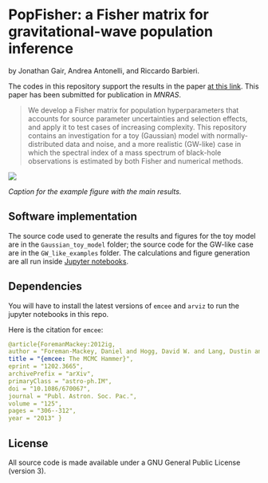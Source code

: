 # PopFisher: a Fisher matrix for gravitational-wave population inference

by Jonathan Gair, Andrea Antonelli, and Riccardo Barbieri.

The codes in this repository support the results in the paper [at this link](www.google.com).
This paper has been submitted for publication in *MNRAS*.

> We develop a Fisher matrix for population hyperparameters that accounts for source parameter uncertainties and selection effects, and apply it to test cases of increasing complexity. This repository contains an investigation for a toy (Gaussian) model with normally-distributed data and noise, and a more realistic (GW-like) case in which the spectral index of a mass spectrum of black-hole observations is estimated by both Fisher and numerical methods.

![](manuscript/figures/hawaii-trend.png)

*Caption for the example figure with the main results.*



## Software implementation


The source code used to generate the results and figures for the toy model are in
the `Gaussian_toy_model` folder; the source code for the GW-like case are in the `GW_like_examples` folder.
The calculations and figure generation are all run inside
[Jupyter notebooks](http://jupyter.org/).



## Dependencies

You will have to install the latest versions of `emcee` and `arviz` to run the jupyter notebooks in this repo.

Here is the citation for `emcee`:

```yaml
@article{ForemanMackey:2012ig, 
author = "Foreman-Mackey, Daniel and Hogg, David W. and Lang, Dustin and Goodman, Jonathan", 
title = "{emcee: The MCMC Hammer}", 
eprint = "1202.3665", 
archivePrefix = "arXiv", 
primaryClass = "astro-ph.IM", 
doi = "10.1086/670067", 
journal = "Publ. Astron. Soc. Pac.", 
volume = "125", 
pages = "306--312", 
year = "2013" }
```


## License

All source code is made available under a GNU General Public License (version 3).

